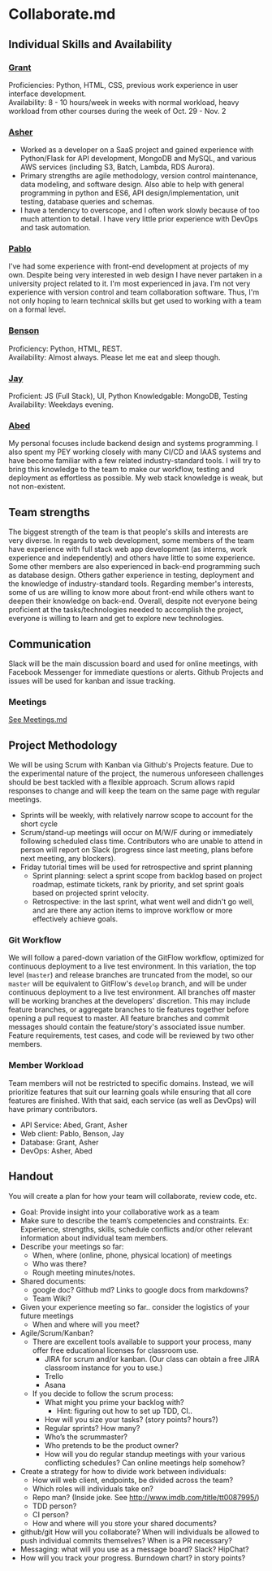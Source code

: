 # Collaborate.md

## Individual Skills and Availability
### [Grant](https://github.com/wonggran)
Proficiencies: Python, HTML, CSS, previous work experience in user interface development.  
Availability: 8 - 10 hours/week in weeks with normal workload, heavy workload from other courses during the week of Oct. 29 - Nov. 2

### [Asher](https://github.com/asher-dev)
* Worked as a developer on a SaaS project and gained experience with Python/Flask for API development, MongoDB and MySQL, and various AWS services (including S3, Batch, Lambda, RDS Aurora).
* Primary strengths are agile methodology, version control maintenance, data modeling, and software design. Also able to help with general programming in python and ES6, API design/implementation, unit testing, database queries and schemas.
* I have a tendency to overscope, and I often work slowly because of too much attention to detail. I have very little prior experience with DevOps and task automation.

### [Pablo](https://github.com/pablolluchr)
I've had some experience with front-end development at projects of my own. Despite being very interested in web design I have never partaken in a university project related to it. I'm most experienced in java. I'm not very experience with version control and team collaboration software. Thus, I'm not only hoping to learn technical skills but get used to working with a team on a formal level.

### [Benson](https://github.com/bensonchan)
Proficiency: Python, HTML, REST.  
Availability: Almost always. Please let me eat and sleep though.

### [Jay](https://github.com/JZ6)
Proficient: JS (Full Stack), UI, Python
Knowledgable: MongoDB, Testing
Availability: Weekdays evening.

### [Abed](https://github.com/abedef)
My personal focuses include backend design and systems programming. I also
spent my PEY working closely with many CI/CD and IAAS systems and have become
familiar with a few related industry-standard tools. I will try to bring this
knowledge to the team to make our workflow, testing and deployment as
effortless as possible. My web stack knowledge is weak, but not non-existent.

## Team strengths
The biggest strength of the team is that people's skills and interests are very diverse. 
In regards to web development, some members of the team have experience with full stack web app development (as interns, work experience and independently) and others have little to some experience. Some other members are also experienced in back-end programming such as database design. Others gather experience in testing, deployment and the knowledge of industry-standard tools.
Regarding member's interests, some of us are willing to know more about front-end while others want to deepen their knowledge on back-end.
Overall, despite not everyone being proficient at the tasks/technologies needed to accomplish the project, everyone is willing to learn and get to explore new technologies.

## Communication
Slack will be the main discussion board and used for online meetings, with Facebook Messenger for immediate questions or alerts. Github Projects and issues will be used for kanban and issue tracking.

### Meetings
[See Meetings.md](Meetings.md)

## Project Methodology
We will be using Scrum with Kanban via Github's Projects feature. Due to the experimental nature of the project, the numerous unforeseen challenges should be best tackled with a flexible approach. Scrum allows rapid responses to change and will keep the team on the same page with regular meetings.
* Sprints will be weekly, with relatively narrow scope to account for the short cycle
* Scrum/stand-up meetings will occur on M/W/F during or immediately following scheduled class time. Contributors who are unable to attend in person will report on Slack (progress since last meeting, plans before next meeting, any blockers).
* Friday tutorial times will be used for retrospective and sprint planning
  * Sprint planning: select a sprint scope from backlog based on project roadmap, estimate tickets, rank by priority, and set sprint goals based on projected sprint velocity.
  * Retrospective: in the last sprint, what went well and didn't go well, and are there any action items to improve workflow or more effectively achieve goals.

### Git Workflow
We will follow a pared-down variation of the GitFlow workflow, optimized for continuous deployment to a live test environment. In this variation, the top level (`master`) and release branches are truncated from the model, so our `master` will be equivalent to GitFlow's `develop` branch, and will be under continuous deployment to a live test environment. All branches off master will be working branches at the developers' discretion. This may include feature branches, or aggregate branches to tie features together before opening a pull request to master. All feature branches and commit messages should contain the feature/story's associated issue number. Feature requirements, test cases, and code will be reviewed by two other members.

### Member Workload
Team members will not be restricted to specific domains. Instead, we will prioritize features that suit our learning goals while ensuring that all core features are finished. With that said, each service (as well as DevOps) will have primary contributors.
* API Service: Abed, Grant, Asher
* Web client: Pablo, Benson, Jay
* Database: Grant, Asher
* DevOps: Asher, Abed

## Handout
You will create a plan for how your team will collaborate, review code, etc.
* Goal: Provide insight into your collaborative work as a team
* Make sure to describe the team’s competencies and constraints. Ex: Experience, strengths, skills, schedule conflicts and/or other relevant information about individual team members.
* Describe your meetings so far:
  * When, where (online, phone, physical location) of meetings
  * Who was there?
  * Rough meeting minutes/notes.
* Shared documents:
  * google doc? Github md? Links to google docs from markdowns?
  * Team Wiki?
* Given your experience meeting so far.. consider the logistics of your future meetings
  * When and where will you meet? 
* Agile/Scrum/Kanban?
  * There are excellent tools available to support your process, many offer free educational licenses for classroom use.
    * JIRA for scrum and/or kanban. (Our class can obtain a free JIRA classroom instance for you to use.)
    * Trello
    * Asana
  * If you decide to follow the scrum process:
    * What might you prime your backlog with?
      * Hint: figuring out how to set up TDD, CI..
    * How will you size your tasks? (story points? hours?)
    * Regular sprints? How many?
    * Who’s the scrummaster?
    * Who pretends to be the product owner?
    * How will you do regular standup meetings with your various conflicting schedules? Can online meetings help somehow?
* Create a strategy for how to divide work between individuals:
  * How will web client, endpoints, be divided across the team?
  * Which roles will individuals take on?
  * Repo man? (Inside joke. See http://www.imdb.com/title/tt0087995/) 
  * TDD person?
  * CI person?
  * How and where will you store your shared documents?
* github/git How will you collaborate? When will individuals be allowed to push individual commits themselves? When is a PR necessary?
* Messaging: what will you use as a message board? Slack? HipChat? 
* How will you track your progress. Burndown chart? in story points?

